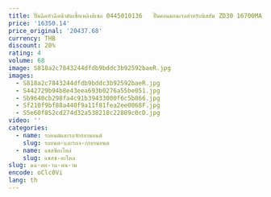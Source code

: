 ```yaml
---
title: ปั๊มฉีดหัวฉีดน้ํามันเชื้อเพลิงดีเซล 0445010136   ปั๊มคอมมอนเรลสําหรับนิสสัน ZD30 16700MA70D 16700MA70A
price: '16350.14'
price_original: '20437.68'
currency: THB
discount: 20%
rating: 4
volume: 68
image: S818a2c7843244dfdb9bddc3b92592baeR.jpg
images:
  - S818a2c7843244dfdb9bddc3b92592baeR.jpg
  - S442729b94b8e43eea693b0276a55be051.jpg
  - Sb9640cb298fa4c91b39433000f6c5b866.jpg
  - Sf210f9bf88a440f9a11f81fea2ee0068F.jpg
  - S5e60f852cd274d32a538218c22889c0cD.jpg
video: ''
categories:
  - name: รถยนต์และรถจักรยานยนต์
    slug: รถยนต-และรถจ-กรยานยนต
  - name: แชสซีอะไหล่
    slug: แชสซ-อะไหล
slug: มฉ-ดห-วฉ-ดน-าม
encode: oClc0Vi
lang: th
---
```

  